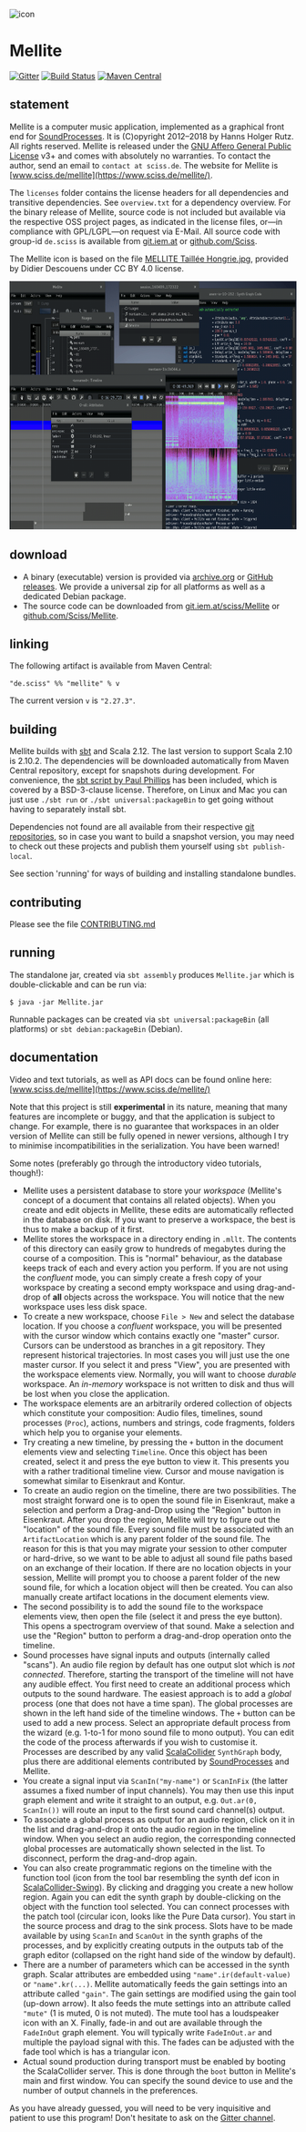![icon](icons/application.png)

# Mellite

[![Gitter](https://badges.gitter.im/Join%20Chat.svg)](https://gitter.im/Sciss/Mellite?utm_source=badge&utm_medium=badge&utm_campaign=pr-badge&utm_content=badge)
[![Build Status](https://travis-ci.org/Sciss/Mellite.svg?branch=master)](https://travis-ci.org/Sciss/Mellite)
[![Maven Central](https://maven-badges.herokuapp.com/maven-central/de.sciss/mellite_2.11/badge.svg)](https://maven-badges.herokuapp.com/maven-central/de.sciss/mellite_2.11)

## statement

Mellite is a computer music application, implemented as a graphical front end
for [SoundProcesses](http://git.iem.at/sciss/SoundProcesses). It is (C)opyright 2012&ndash;2018 by Hanns Holger Rutz.
All rights reserved. Mellite is released under the
[GNU Affero General Public License](https://git.iem.at/sciss/Mellite/raw/master/LICENSE) v3+ and comes with
absolutely no warranties. To contact the author, send an email to `contact at sciss.de`.
The website for Mellite is [www.sciss.de/mellite](https://www.sciss.de/mellite/).

The `licenses` folder contains the license headers for all dependencies and transitive dependencies. See `overview.txt`
for a dependency overview. For the binary release of Mellite, source code is not included but available via the
respective OSS project pages, as indicated in the license files, or&mdash;in compliance with GPL/LGPL&mdash;on request
via E-Mail. All source code with group-id `de.sciss` is available from
[git.iem.at](https://git.iem.at/sciss) or [github.com/Sciss](https://github.com/Sciss).

The Mellite icon is based on the file
[MELLITE Taillée Hongrie.jpg](https://de.wikipedia.org/wiki/Mellit#/media/File:MELLITE_Taill%C3%A9e_Hongrie.jpg), 
provided by Didier Descouens under CC BY 4.0 license.

<img src="site/src/paradox/assets/images/screenshot.png" alt="screenshot" width="696" height="436"/>

## download

- A binary (executable) version is provided via [archive.org](https://archive.org/details/Mellite) or
  [GitHub releases](https://github.com/Sciss/Mellite/releases/latest).
  We provide a universal zip for all platforms as well as a dedicated Debian package.
- The source code can be downloaded from [git.iem.at/sciss/Mellite](https://git.iem.at/sciss/Mellite) or 
  [github.com/Sciss/Mellite](http://github.com/Sciss/Mellite).

## linking

The following artifact is available from Maven Central:

    "de.sciss" %% "mellite" % v

The current version `v` is `"2.27.3"`.

## building

Mellite builds with [sbt](http://scala-sbt.org/) and Scala 2.12. The last version to support Scala 2.10 is 2.10.2.
The dependencies will be downloaded automatically from Maven Central repository, except for snapshots during
development. For convenience, the [sbt script by Paul Phillips](https://github.com/paulp/sbt-extras) has been
included, which is covered by a BSD-3-clause license. Therefore, on Linux and Mac you can just use `./sbt run` or
`./sbt universal:packageBin` to get going without having to separately install sbt.

Dependencies not found are all available from their respective
[git repositories](https://git.iem.at/users/sciss/projects), so in case you want to build a snapshot version, you
may need to check out these projects and publish them yourself using `sbt publish-local`.

See section 'running' for ways of building and installing standalone bundles.

## contributing

Please see the file [CONTRIBUTING.md](CONTRIBUTING.md)

## running

The standalone jar, created via `sbt assembly` produces `Mellite.jar` which is double-clickable and can be run via:

    $ java -jar Mellite.jar

Runnable packages can be created via `sbt universal:packageBin` (all platforms) or `sbt debian:packageBin` (Debian).

## documentation

Video and text tutorials, as well as API docs can be found online here:
[www.sciss.de/mellite](https://www.sciss.de/mellite/)

Note that this project is still __experimental__ in its nature, meaning that many features are incomplete or buggy,
and that the application is subject to change. For example, there is no guarantee that workspaces in an older version
of Mellite can still be fully opened in newer versions, although I try to minimise incompatibilities in the
serialization. You have been warned!

Some notes (preferably go through the introductory video tutorials, though!):

- Mellite uses a persistent database to store your _workspace_ (Mellite's concept of a document that contains all related objects). When you create and edit objects in Mellite, these edits are automatically reflected in the database on disk. If you want to preserve a workspace, the best is thus to make a backup of it first.
- Mellite stores the workspace in a directory ending in `.mllt`. The contents of this directory can easily grow to hundreds of megabytes during the course of a composition. This is "normal" behaviour, as the database keeps track of each and every action you perform. If you are not using the _confluent_ mode, you can simply create a fresh copy of your workspace by creating a second empty workspace and using drag-and-drop of __all__ objects across the workspace. You will notice that the new workspace uses less disk space.
- To create a new workspace, choose `File > New` and select the database location. If you choose a _confluent_ workspace, you will be presented with the cursor window which contains exactly one "master" cursor. Cursors can be understood as branches in a git repository. They represent historical trajectories. In most cases you will just use the one master cursor. If you select it and press "View", you are presented with the workspace elements view. Normally, you will want to choose _durable_ workspace. An _in-memory_ workspace is not written to disk and thus will be lost when you close the application.
- The workspace elements are an arbitrarily ordered collection of objects which constitute your composition: Audio files, timelines, sound processes (`Proc`), actions, numbers and strings, code fragments, folders which help you to organise your elements.
- Try creating a new timeline, by pressing the `+` button in the document elements view and selecting `Timeline`. Once this object has been created, select it and press the eye button to view it. This presents you with a rather traditional timeline view. Cursor and mouse navigation is somewhat similar to Eisenkraut and Kontur.
- To create an audio region on the timeline, there are two possibilities. The most straight forward one is to open the sound file in Eisenkraut, make a selection and perform a Drag-and-Drop using the "Region" button in Eisenkraut. After you drop the region, Mellite will try to figure out the "location" of the sound file. Every sound file must be associated with an `ArtifactLocation` which is any parent folder of the sound file. The reason for this is that you may migrate your session to other computer or hard-drive, so we want to be able to adjust all sound file paths based on an exchange of their location. If there are no location objects in your session, Mellite will prompt you to choose a parent folder of the new sound file, for which a location object will then be created. You can also manually create artifact locations in the document elements view.
- The second possibility is to add the sound file to the workspace elements view, then open the file (select it and press the eye button). This opens a spectrogram overview of that sound. Make a selection and use the "Region" button to perform a drag-and-drop operation onto the timeline.
- Sound processes have signal inputs and outputs (internally called "scans"). An audio file region by default has one output slot which is _not connected_. Therefore, starting the transport of the timeline will not have any audible effect. You first need to create an additional process which outputs to the sound hardware. The easiest approach is to add a _global_ process (one that does not have a time span). The global processes are shown in the left hand side of the timeline windows. The `+` button can be used to add a new process. Select an appropriate default process from the wizard (e.g. 1-to-1 for mono sound file to mono output). You can edit the code of the process afterwards if you wish to customise it. Processes are described by any valid [ScalaCollider](https://git.iem.at/sciss/ScalaCollider) `SynthGraph` body, plus there are additional elements contributed by [SoundProcesses](https://git.iem.at/sciss/SoundProcesses) and Mellite.
- You create a signal input via `ScanIn("my-name")` or `ScanInFix` (the latter assumes a fixed number of input channels). You may then use this input graph element and write it straight to an output, e.g. `Out.ar(0, ScanIn())` will route an input to the first sound card channel(s) output.
- To associate a global process as output for an audio region, click on it in the list and drag-and-drop it onto the audio region in the timeline window. When you select an audio region, the corresponding connected global processes are automatically shown selected in the list. To disconnect, perform the drag-and-drop again.
- You can also create programmatic regions on the timeline with the function tool (icon from the tool bar resembling the synth def icon in [ScalaCollider-Swing](https://git.iem.at/sciss/ScalaColliderSwing)). By clicking and dragging you create a new hollow region. Again you can edit the synth graph by double-clicking on the object with the function tool selected. You can connect processes with the patch tool (circular icon, looks like the Pure Data cursor). You start in the source process and drag to the sink process. Slots have to be made available by using `ScanIn` and `ScanOut` in the synth graphs of the processes, and by explicitly creating outputs in the outputs tab of the graph editor (collapsed on the right hand side of the window by default).
- There are a number of parameters which can be accessed in the synth graph. Scalar attributes are embedded using `"name".ir(default-value)` or `"name".kr(...)`. Mellite automatically feeds the gain settings into an attribute called `"gain"`. The gain settings are modified using the gain tool (up-down arrow). It also feeds the mute settings into an attribute called `"mute"` (1 is muted, 0 is not muted). The mute tool has a loudspeaker icon with an X. Finally, fade-in and out are available through the `FadeInOut` graph element. You will typically write `FadeInOut.ar` and multiple the payload signal with this. The fades can be adjusted with the fade tool which is has a triangular icon.
- Actual sound production during transport must be enabled by booting the ScalaCollider server. This is done through the `boot` button in Mellite's main and first window. You can specify the sound device to use and the number of output channels in the preferences.

As you have already guessed, you will need to be very inquisitive and patient to use this program! Don't hesitate to
ask on the [Gitter channel](https://gitter.im/Sciss/Mellite).
